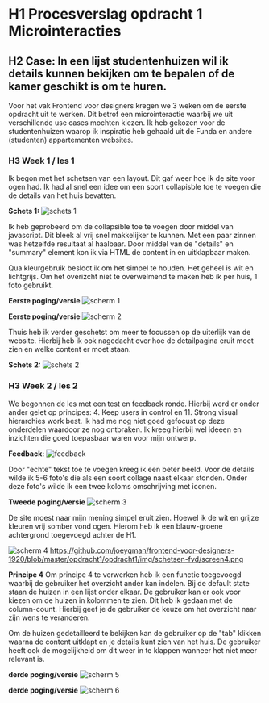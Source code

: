 # H1 Procesverslag opdracht 1 Microinteracties
## H2 Case: In een lijst studentenhuizen wil ik details kunnen bekijken om te bepalen of de kamer geschikt is om te huren.

Voor het vak Frontend voor designers kregen we 3 weken om de eerste opdracht uit te werken. Dit betrof een microinteractie waarbij we uit verschillende use cases mochten kiezen. Ik heb gekozen voor de studentenhuizen waarop ik inspiratie heb gehaald uit de Funda en andere (studenten) appartementen websites. 

### H3 Week 1 / les 1

Ik begon met het schetsen van een layout. Dit gaf weer hoe ik de site voor ogen had. Ik had al snel een idee om een soort collapisble toe te voegen die de details van het huis bevatten. 

**Schets 1:** 
![schets 1](https://github.com/joeyqman/frontend-voor-designers-1920/blob/master/opdracht1/opdracht1/img/schetsen-fvd/schets%201.png)

Ik heb geprobeerd om de collapsible toe te voegen door middel van javascript. Dit bleek al vrij snel makkelijker te kunnen. Met een paar zinnen was hetzelfde resultaat al haalbaar. Door middel van de "details" en "summary" element kon ik via HTML de content in en uitklapbaar maken. 
  
Qua kleurgebruik besloot ik om het simpel te houden. Het geheel is wit en lichtgrijs. Om het overizcht niet te overwelmend te maken heb ik per huis, 1 foto gebruikt. 
  
**Eerste poging/versie**
![scherm 1](https://github.com/joeyqman/frontend-voor-designers-1920/blob/master/opdracht1/opdracht1/img/schetsen-fvd/screen1.png)

**Eerste poging/versie** 
![scherm 2](https://github.com/joeyqman/frontend-voor-designers-1920/blob/master/opdracht1/opdracht1/img/schetsen-fvd/screen2.png)

Thuis heb ik verder geschetst om meer te focussen op de uiterlijk van de website. Hierbij heb ik ook nagedacht over hoe de detailpagina eruit moet zien en welke content er moet staan.

**Schets 2:**
![schets 2](https://github.com/joeyqman/frontend-voor-designers-1920/blob/master/opdracht1/opdracht1/img/schetsen-fvd/schets%202.png)

### H3 Week 2 / les 2

We begonnen de les met een test en feedback ronde. Hierbij werd er onder ander gelet op principes: 4. Keep users in control en 11. Strong visual hierarchies work best. Ik had me nog niet goed gefocust op deze onderdelen waardoor ze nog ontbraken. Ik kreeg hierbij wel ideeen en inzichten die goed toepasbaar waren voor mijn ontwerp.

**Feedback:**
![feedback](https://github.com/joeyqman/frontend-voor-designers-1920/blob/master/opdracht1/opdracht1/img/schetsen-fvd/feedback-l2.png)

Door "echte" tekst toe te voegen kreeg ik een beter beeld. Voor de details wilde ik 5-6 foto's die als een soort collage naast elkaar stonden. Onder deze foto's wilde ik een twee koloms omschrijving met iconen.

**Tweede poging/versie** 
![scherm 3](https://github.com/joeyqman/frontend-voor-designers-1920/blob/master/opdracht1/opdracht1/img/schetsen-fvd/screen3.png)

De site moest naar mijn mening simpel eruit zien. Hoewel ik de wit en grijze kleuren vrij somber vond ogen. Hierom heb ik een blauw-groene achtergrond toegevoegd achter de H1. 

![scherm 4](https://github.com/joeyqman/frontend-voor-designers-1920/blob/master/opdracht1/opdracht1/img/schetsen-fvd/screen4.png)
https://github.com/joeyqman/frontend-voor-designers-1920/blob/master/opdracht1/opdracht1/img/schetsen-fvd/screen4.png

**Principe 4**
Om principe 4 te verwerken heb ik een functie toegevoegd waarbij de gebruiker het overzicht ander kan indelen. Bij de default state staan de huizen in een lijst onder elkaar. De gebruiker kan er ook voor kiezen om de huizen in kolommen te zien. Dit heb ik gedaan met de column-count. Hierbij geef je de gebruiker de keuze om het overzicht naar zijn wens te veranderen. 

Om de huizen gedetailleerd te bekijken kan de gebruiker op de "tab" klikken waarna de content uitklapt en je details kunt zien van het huis. De gebruiker heeft ook de mogelijkheid om dit weer in te klappen wanneer het niet meer relevant is.

**derde poging/versie** 
![scherm 5](https://github.com/joeyqman/frontend-voor-designers-1920/blob/master/opdracht1/opdracht1/img/schetsen-fvd/screen5.png)

**derde poging/versie** 
![scherm 6](https://github.com/joeyqman/frontend-voor-designers-1920/blob/master/opdracht1/opdracht1/img/schetsen-fvd/screen7.2.png)









